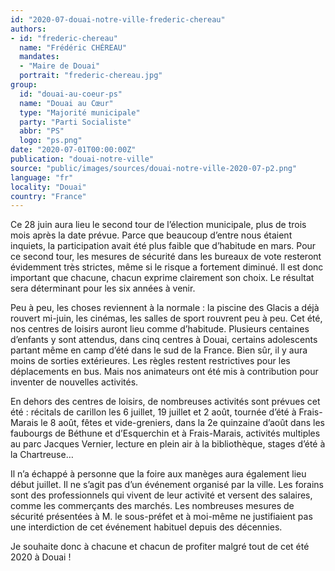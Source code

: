 ```yaml
---
id: "2020-07-douai-notre-ville-frederic-chereau"
authors:
- id: "frederic-chereau"
  name: "Frédéric CHÉREAU"
  mandates: 
  - "Maire de Douai"
  portrait: "frederic-chereau.jpg"
group:
  id: "douai-au-coeur-ps"
  name: "Douai au Cœur"
  type: "Majorité municipale"
  party: "Parti Socialiste"
  abbr: "PS"
  logo: "ps.png"
date: "2020-07-01T00:00:00Z"
publication: "douai-notre-ville"
source: "public/images/sources/douai-notre-ville-2020-07-p2.png"
language: "fr"
locality: "Douai"
country: "France"
---
```


Ce 28 juin aura lieu le second tour de l’élection municipale, plus de trois mois après la date prévue. Parce que beaucoup d’entre nous étaient inquiets, la participation avait été plus faible que d’habitude en mars. Pour ce second tour, les mesures de sécurité dans les bureaux de vote resteront évidemment très strictes, même si le risque a fortement diminué. Il est donc important que chacune, chacun exprime clairement son choix. Le résultat sera déterminant pour les six années à venir.

Peu à peu, les choses reviennent à la normale : la piscine des Glacis a déjà rouvert mi-juin, les cinémas, les salles de sport rouvrent peu à peu. Cet été, nos centres de loisirs auront lieu comme d’habitude. Plusieurs centaines d’enfants y sont attendus, dans cinq centres à Douai, certains adolescents partant même en camp d’été dans le sud de la France. Bien sûr, il y aura moins de sorties extérieures. Les règles restent restrictives pour les déplacements en bus. Mais nos animateurs ont été mis à contribution pour inventer de nouvelles activités.

En dehors des centres de loisirs, de nombreuses activités sont prévues cet été : récitals de carillon les 6 juillet, 19 juillet et 2 août, tournée d’été à Frais-Marais le 8 août, fêtes et vide-greniers, dans la 2e quinzaine d’août dans les faubourgs de Béthune et d’Esquerchin et à Frais-Marais, activités multiples au parc Jacques Vernier, lecture en plein air à la bibliothèque, stages d’été à la Chartreuse…

Il n’a échappé à personne que la foire aux manèges aura également lieu début juillet. Il ne s’agit pas d’un événement organisé par la ville. Les forains sont des professionnels qui vivent de leur activité et versent des salaires, comme les commerçants des marchés. Les nombreuses mesures de sécurité présentées à M. le sous-préfet et à moi-même ne justifiaient pas une interdiction de cet événement habituel depuis des décennies.

Je souhaite donc à chacune et chacun de profiter malgré tout de cet été 2020 à Douai !
